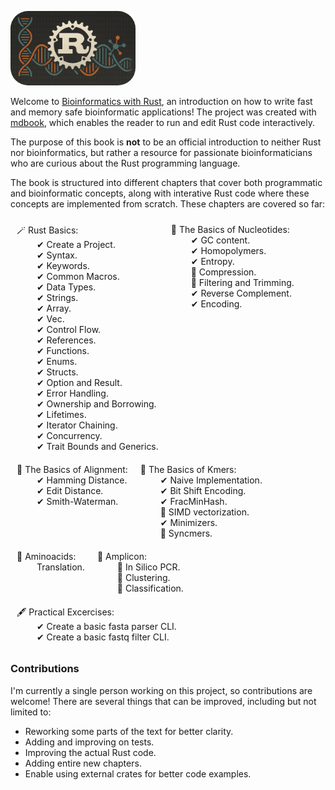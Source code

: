 <img src="https://github.com/OscarAspelin95/bioinformatics_with_rust/blob/main/src/assets/rust-bio-gray.png" style="width: 200px; border-radius: 2em;"></img>


Welcome to [Bioinformatics with Rust](https://oscaraspelin95.github.io/bioinformatics_with_rust/), an introduction on how to write fast and memory safe bioinformatic applications! The project was created with [mdbook](https://github.com/rust-lang/mdBook), which enables the reader to run and edit Rust code interactively.

The purpose of this book is **not** to be an official introduction to neither Rust nor bioinformatics, but rather a resource for passionate bioinformaticians who are curious about the Rust programming language.

The book is structured into different chapters that cover both programmatic and bioinformatic concepts, along with interative Rust code where these concepts are implemented from scratch. These chapters are covered so far:

<div style="display:flex; flex-wrap: wrap;">
    <p style="margin: 10px;">
        🪄 Rust Basics:<br>
        &emsp;&emsp; ✔ Create a Project.<br>
        &emsp;&emsp; ✔ Syntax.<br>
        &emsp;&emsp; ✔ Keywords.<br>
        &emsp;&emsp; ✔ Common Macros.<br>
        &emsp;&emsp; ✔ Data Types.<br>
        &emsp;&emsp; ✔ Strings.<br>
        &emsp;&emsp; ✔ Array.<br>
        &emsp;&emsp; ✔ Vec.<br>
        &emsp;&emsp; ✔ Control Flow.<br>
        &emsp;&emsp; ✔ References.<br>
        &emsp;&emsp; ✔ Functions.<br>
        &emsp;&emsp; ✔ Enums.<br>
        &emsp;&emsp; ✔ Structs.<br>
        &emsp;&emsp; ✔ Option and Result.<br>
        &emsp;&emsp; ✔ Error Handling.<br>
        &emsp;&emsp; ✔ Ownership and Borrowing.<br>
        &emsp;&emsp; ✔ Lifetimes.<br>
        &emsp;&emsp; ✔ Iterator Chaining.<br>
        &emsp;&emsp; ✔ Concurrency.<br>
        &emsp;&emsp; ✔ Trait Bounds and Generics.<br>
    </p>
    <p style="margin: 10px;">
        🧬 The Basics of Nucleotides:<br>
        &emsp;&emsp; ✔ GC content.<br>
        &emsp;&emsp; ✔ Homopolymers.<br>
        &emsp;&emsp; ✔ Entropy.<br>
        &emsp;&emsp; 🚧 Compression.<br>
        &emsp;&emsp; 🚧 Filtering and Trimming.<br>
        &emsp;&emsp; ✔ Reverse Complement.<br>
        &emsp;&emsp; ✔ Encoding.<br>
    </p>
    <p style="margin: 10px;">
        🧬 The Basics of Alignment:<br>
        &emsp;&emsp; ✔ Hamming Distance.<br>
        &emsp;&emsp; ✔ Edit Distance.<br>
        &emsp;&emsp; ✔ Smith-Waterman.<br>
    </p>
    <p style="margin: 10px;">
        🧬 The Basics of Kmers:<br>
        &emsp;&emsp; ✔ Naive Implementation.<br>
        &emsp;&emsp; ✔ Bit Shift Encoding.<br>
        &emsp;&emsp; ✔ FracMinHash.<br>
        &emsp;&emsp; 🚧 SIMD vectorization.<br>
        &emsp;&emsp; ✔ Minimizers.<br>
        &emsp;&emsp; 🚧 Syncmers.<br>
    </p>
    <p style="margin: 10px;">
        🧬 Aminoacids:<br>
        &emsp;&emsp; Translation.<br>
    </p>
    <p style="margin: 10px;">
        🧬 Amplicon:<br>
        &emsp;&emsp; 🚧 In Silico PCR.<br>
        &emsp;&emsp; 🚧 Clustering.<br>
        &emsp;&emsp; 🚧 Classification.<br>
    </p>
    <p style="margin: 10px;">
        🖋️ Practical Excercises:<br>
        &emsp;&emsp; ✔ Create a basic fasta parser CLI.<br>
        &emsp;&emsp; ✔ Create a basic fastq filter CLI.<br>
    </p>
</div>

### Contributions
I'm currently a single person working on this project, so contributions are welcome! There are several things that can be improved, including but not limited to:
- Reworking some parts of the text for better clarity.
- Adding and improving on tests.
- Improving the actual Rust code.
- Adding entire new chapters.
- Enable using external crates for better code examples.
